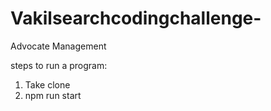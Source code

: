 # Vakilsearchcodingchallenge-
Advocate Management

steps to run a program:
1. Take clone
2. npm run start


